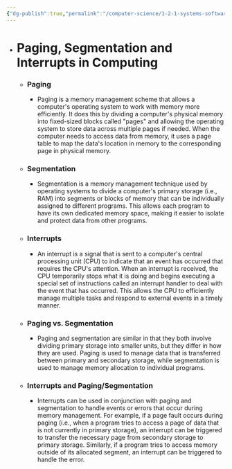 ```yaml
---
{"dg-publish":true,"permalink":"/computer-science/1-2-1-systems-software/1-2-1-systems-software/","dgHomeLink":true,"dgPassFrontmatter":false}
---
```



- # Paging, Segmentation and Interrupts in Computing
	- ### Paging
		- Paging is a memory management scheme that allows a computer's operating system to work with memory more efficiently. It does this by dividing a computer's physical memory into fixed-sized blocks called "pages" and allowing the operating system to store data across multiple pages if needed. When the computer needs to access data from memory, it uses a page table to map the data's location in memory to the corresponding page in physical memory.
	
	- ### Segmentation
		- Segmentation is a memory management technique used by operating systems to divide a computer's primary storage (i.e., RAM) into segments or blocks of memory that can be individually assigned to different programs. This allows each program to have its own dedicated memory space, making it easier to isolate and protect data from other programs.
	
	- ### Interrupts
		- An interrupt is a signal that is sent to a computer's central processing unit (CPU) to indicate that an event has occurred that requires the CPU's attention. When an interrupt is received, the CPU temporarily stops what it is doing and begins executing a special set of instructions called an interrupt handler to deal with the event that has occurred. This allows the CPU to efficiently manage multiple tasks and respond to external events in a timely manner.

	- ### Paging vs. Segmentation
		- Paging and segmentation are similar in that they both involve dividing primary storage into smaller units, but they differ in how they are used. Paging is used to manage data that is transferred between primary and secondary storage, while segmentation is used to manage memory allocation to individual programs.

	- ### Interrupts and Paging/Segmentation
		- Interrupts can be used in conjunction with paging and segmentation to handle events or errors that occur during memory management. For example, if a page fault occurs during paging (i.e., when a program tries to access a page of data that is not currently in primary storage), an interrupt can be triggered to transfer the necessary page from secondary storage to primary storage. Similarly, if a program tries to access memory outside of its allocated segment, an interrupt can be triggered to handle the error.
	


